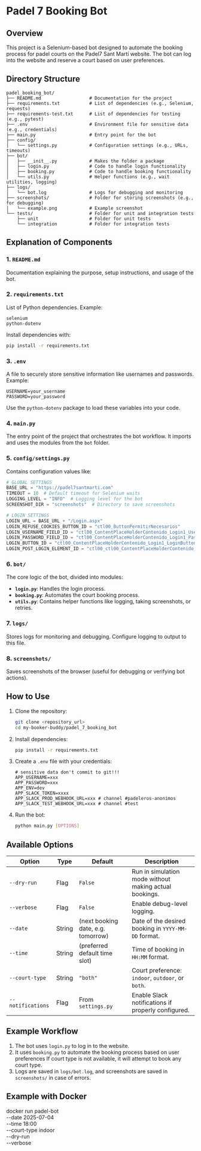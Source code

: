 # Padel 7 Booking Bot

## Overview
This project is a Selenium-based bot designed to automate the booking process for padel courts on the Padel7 Sant Martí website. The bot can log into the website and reserve a court based on user preferences.

## Directory Structure
```
padel_booking_bot/
├── README.md                  # Documentation for the project
├── requirements.txt           # List of dependencies (e.g., Selenium, requests)
├── requirements-test.txt      # List of dependencies for testing (e.g., pytest)
├── .env                       # Environment file for sensitive data (e.g., credentials)
├── main.py                    # Entry point for the bot
├── config/
│   └── settings.py            # Configuration settings (e.g., URLs, timeouts)
├── bot/
│   ├── __init__.py            # Makes the folder a package
│   ├── login.py               # Code to handle login functionality
│   ├── booking.py             # Code to handle booking functionality
│   └── utils.py               # Helper functions (e.g., wait utilities, logging)
├── logs/
│   └── bot.log                # Logs for debugging and monitoring
├── screenshots/               # Folder for storing screenshots (e.g., for debugging)
│   └── example.png            # Example screenshot
└── tests/                     # Folder for unit and integration tests
    ├── unit                   # Folder for unit tests
    └── integration            # Folder for integration tests
```

## Explanation of Components

### 1. `README.md`
Documentation explaining the purpose, setup instructions, and usage of the bot.

### 2. `requirements.txt`
List of Python dependencies. Example:
```text
selenium
python-dotenv
```
Install dependencies with:
```bash
pip install -r requirements.txt
```

### 3. `.env`
A file to securely store sensitive information like usernames and passwords. Example:
```env
USERNAME=your_username
PASSWORD=your_password
```
Use the `python-dotenv` package to load these variables into your code.

### 4. `main.py`
The entry point of the project that orchestrates the bot workflow. It imports and uses the modules from the `bot` folder.

### 5. `config/settings.py`
Contains configuration values like:
```python
# GLOBAL SETTINGS
BASE_URL = "https://padel7santmarti.com"
TIMEOUT = 10  # Default timeout for Selenium waits
LOGGING_LEVEL = "INFO"  # Logging level for the bot
SCREENSHOT_DIR = "screenshots"  # Directory to save screenshots

# LOGIN SETTINGS
LOGIN_URL = BASE_URL + "/Login.aspx"
LOGIN_REFUSE_COOKIES_BUTTON_ID = "ctl00_ButtonPermitirNecesarios"
LOGIN_USERNAME_FIELD_ID = "ctl00_ContentPlaceHolderContenido_Login1_UserName"
LOGIN_PASSWORD_FIELD_ID = "ctl00_ContentPlaceHolderContenido_Login1_Password"
LOGIN_BUTTON_ID = "ctl00_ContentPlaceHolderContenido_Login1_LoginButton"
LOGIN_POST_LOGIN_ELEMENT_ID = "ctl00_ctl00_ContentPlaceHolderContenido_WUCMenuLateralIzquierdaIntranet_imgSocio"
```

### 6. `bot/`
The core logic of the bot, divided into modules:
- **`login.py`**: Handles the login process.
- **`booking.py`**: Automates the court booking process.
- **`utils.py`**: Contains helper functions like logging, taking screenshots, or retries.

### 7. `logs/`
Stores logs for monitoring and debugging. Configure logging to output to this file.

### 8. `screenshots/`
Saves screenshots of the browser (useful for debugging or verifying bot actions).

## How to Use

1. Clone the repository:
    ```bash
    git clone <repository_url>
    cd my-booker-buddy/padel_7_booking_bot
    ```

2. Install dependencies:
    ```bash
    pip install -r requirements.txt
    ```

3. Create a `.env` file with your credentials:

    ```env
    # sensitive data don't commit to git!!!
    APP_USERNAME=xxx
    APP_PASSWORD=xxx
    APP_ENV=dev
    APP_SLACK_TOKEN=xxxx
    APP_SLACK_PROD_WEBHOOK_URL=xxx # channel #padeleros-anonimos
    APP_SLACK_TEST_WEBHOOK_URL=xxx # channel #test
    ```

4. Run the bot:
    ```bash
    python main.py [OPTIONS]
    ```

## Available Options

| Option            | Type   | Default                            | Description                                            |
| ----------------- | ------ | ---------------------------------- | ------------------------------------------------------ |
| `--dry-run`       | Flag   | `False`                            | Run in simulation mode without making actual bookings. |
| `--verbose`       | Flag   | `False`                            | Enable debug-level logging.                            |
| `--date`          | String | (next booking date, e.g. tomorrow) | Date of the desired booking in `YYYY-MM-DD` format.    |
| `--time`          | String | (preferred default time slot)      | Time of booking in `HH:MM` format.                     |
| `--court-type`    | String | `"both"`                           | Court preference: `indoor`, `outdoor`, or `both`.      |
| `--notifications` | Flag   | From `settings.py`                 | Enable Slack notifications if properly configured.     |

## Example Workflow
1. The bot uses `login.py` to log in to the website.
2. It uses `booking.py` to automate the booking process based on user preferences
If court type is not available, it will attempt to book any court type.
3. Logs are saved in `logs/bot.log`, and screenshots are saved in `screenshots/` in case of errors.

## Example with Docker

docker run padel-bot \
  --date 2025-07-04 \
  --time 18:00 \
  --court-type indoor \
  --dry-run \
  --verbose

